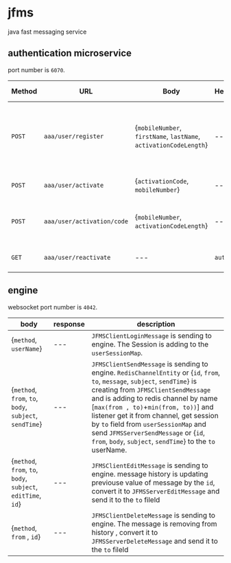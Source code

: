 # jfms
java fast messaging service

## authentication microservice
port number is `6070`.

| Method | URL | Body | Header | Return value | description |
| --- | --- | --- | --- | --- | -- |
| `POST` | `aaa/user/register` | {`mobileNumber`, `firstName`, `lastName`, `activationCodeLength`} | --- | --- | register a new user in system and send him an `activation code` via sms |
| `POST` | `aaa/user/activate` | {`activationCode`, `mobileNumber`} | --- | {`token`} | return a jwt token to user |
| `POST` | `aaa/user/activation/code` | {`mobileNumber`, `activationCodeLength`} | --- | --- | send an `activation code` to user vis sms |
| `GET` | `aaa/user/reactivate` | --- | `auth` | {`token`} | return a jwt token to user |

## engine
websocket port number is `4042`.

| body | response | description |
| --- | --- | --- |
| {`method`, `userName`} | --- | `JFMSClientLoginMessage` is sending to engine. The Session is adding to the `userSessionMap`.|
| {`method`, `from`, `to`, `body`, `subject`, `sendTime`} | --- | `JFMSClientSendMessage` is sending to engine. `RedisChannelEntity` or {`id`, `from`, `to`, `message`, `subject`, `sendTime`} is creating from `JFMSClientSendMessage` and is adding to redis channel by name [`max(from , to)`+`min(from, to))`] and listener get it from channel, get session by `to` field from `userSessionMap` and send `JFMSServerSendMessage` or {`id`, `from`, `body`, `subject`, `sendTime`} to the `to` userName.|
| {`method`, `from`, `to`, `body`, `subject`, `editTime`, `id`} | --- | `JFMSClientEditMessage` is sending to engine. message history is updating previouse value of message by the `id`, convert it to `JFMSServerEditMessage` and send it to the `to` fileld |
| {`method`, `from` , `id`} | --- | `JFMSClientDeleteMessage` is sending to engine. The message is removing from history , convert it to `JFMSServerDeleteMessage` and send it to the `to` fileld |
